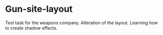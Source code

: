 # Gun-site-layout
Test task for the weapons company. Alteration of the layout. Learning how to create shadow effects.
